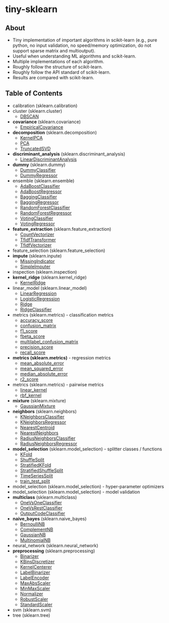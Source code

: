 # tiny-sklearn

## About
- Tiny implementation of important algorithms in scikit-learn
(e.g., pure python, no input validation, no speed/memory optimization, do not support sparse matrix and multioutput).
- Useful when understanding ML algorithms and scikit-learn.
- Multiple implementations of each algorithm.
- Roughly follow the structure of scikit-learn.
- Roughly follow the API standard of scikit-learn.
- Results are compared with scikit-learn.

## Table of Contents
- calibration (sklearn.calibration)
- cluster (sklearn.cluster)
  * [DBSCAN](https://nbviewer.jupyter.org/github/qinhanmin2014/tiny-sklearn/blob/master/cluster/DBSCAN.ipynb)
- **covariance** (sklearn.covariance)
  * [EmpiricalCovariance](https://nbviewer.jupyter.org/github/qinhanmin2014/tiny-sklearn/blob/master/covariance/EmpiricalCovariance.ipynb)
- **decomposition** (sklearn.decomposition)
  * [KernelPCA](https://nbviewer.jupyter.org/github/qinhanmin2014/tiny-sklearn/blob/master/decomposition/KernelPCA.ipynb)
  * [PCA](https://nbviewer.jupyter.org/github/qinhanmin2014/tiny-sklearn/blob/master/decomposition/PCA.ipynb)
  * [TruncatedSVD](https://nbviewer.jupyter.org/github/qinhanmin2014/tiny-sklearn/blob/master/decomposition/TruncatedSVD.ipynb)
- **discriminant_analysis** (sklearn.discriminant_analysis)
  * [LinearDiscriminantAnalysis](https://nbviewer.jupyter.org/github/qinhanmin2014/tiny-sklearn/blob/master/discriminant_analysis/LinearDiscriminantAnalysis.ipynb)
- **dummy** (sklearn.dummy)
  * [DummyClassifier](https://nbviewer.jupyter.org/github/qinhanmin2014/tiny-sklearn/blob/master/dummy/DummyClassifier.ipynb)
  * [DummyRegressor](https://nbviewer.jupyter.org/github/qinhanmin2014/tiny-sklearn/blob/master/dummy/DummyRegressor.ipynb)
- ensemble (sklearn.ensemble)
  * [AdaBoostClassifier](https://nbviewer.jupyter.org/github/qinhanmin2014/tiny-sklearn/blob/master/ensemble/AdaBoostClassifier.ipynb)
  * [AdaBoostRegressor](https://nbviewer.jupyter.org/github/qinhanmin2014/tiny-sklearn/blob/master/ensemble/AdaBoostRegressor.ipynb)
  * [BaggingClassifier](https://nbviewer.jupyter.org/github/qinhanmin2014/tiny-sklearn/blob/master/ensemble/BaggingClassifier.ipynb)
  * [BaggingRegressor](https://nbviewer.jupyter.org/github/qinhanmin2014/tiny-sklearn/blob/master/ensemble/BaggingRegressor.ipynb)
  * [RandomForestClassifier](https://nbviewer.jupyter.org/github/qinhanmin2014/tiny-sklearn/blob/master/ensemble/RandomForestClassifier.ipynb)
  * [RandomForestRegressor](https://nbviewer.jupyter.org/github/qinhanmin2014/tiny-sklearn/blob/master/ensemble/RandomForestRegressor.ipynb)
  * [VotingClassifier](https://nbviewer.jupyter.org/github/qinhanmin2014/tiny-sklearn/blob/master/ensemble/VotingClassifier.ipynb)
  * [VotingRegressor](https://nbviewer.jupyter.org/github/qinhanmin2014/tiny-sklearn/blob/master/ensemble/VotingRegressor.ipynb)
- **feature_extraction** (sklearn.feature_extraction)
  * [CountVectorizer](https://nbviewer.jupyter.org/github/qinhanmin2014/tiny-sklearn/blob/master/feature_extraction/CountVectorizer.ipynb)
  * [TfidfTransformer](https://nbviewer.jupyter.org/github/qinhanmin2014/tiny-sklearn/blob/master/feature_extraction/TfidfTransformer.ipynb)
  * [TfidfVectorizer](https://nbviewer.jupyter.org/github/qinhanmin2014/tiny-sklearn/blob/master/feature_extraction/TfidfVectorizer.ipynb)
- feature_selection (sklearn.feature_selection)
- **impute** (sklearn.inpute)
  * [MissingIndicator](https://nbviewer.jupyter.org/github/qinhanmin2014/tiny-sklearn/blob/master/impute/MissingIndicator.ipynb)
  * [SimpleImputer](https://nbviewer.jupyter.org/github/qinhanmin2014/tiny-sklearn/blob/master/impute/SimpleImputer.ipynb)
- inspection (sklearn.inspection)
- **kernel_ridge** (sklearn.kernel_ridge)
  * [KernelRidge](https://nbviewer.jupyter.org/github/qinhanmin2014/tiny-sklearn/blob/master/kernel_ridge/KernelRidge.ipynb)
- linear_model (sklearn.linear_model)
  * [LinearRegression](https://nbviewer.jupyter.org/github/qinhanmin2014/tiny-sklearn/blob/master/linear_model/LinearRegression.ipynb)
  * [LogisticRegression](https://nbviewer.jupyter.org/github/qinhanmin2014/tiny-sklearn/blob/master/linear_model/LogisticRegression.ipynb)
  * [Ridge](https://nbviewer.jupyter.org/github/qinhanmin2014/tiny-sklearn/blob/master/linear_model/Ridge.ipynb)
  * [RidgeClassifier](https://nbviewer.jupyter.org/github/qinhanmin2014/tiny-sklearn/blob/master/linear_model/RidgeClassifier.ipynb)
- metrics (sklearn.metrics) - classification metrics
  * [accuracy_score](https://nbviewer.jupyter.org/github/qinhanmin2014/tiny-sklearn/blob/master/metrics/accuracy_score.ipynb)
  * [confusion_matrix](https://nbviewer.jupyter.org/github/qinhanmin2014/tiny-sklearn/blob/master/metrics/confusion_matrix.ipynb)
  * [f1_score](https://nbviewer.jupyter.org/github/qinhanmin2014/tiny-sklearn/blob/master/metrics/f1_score.ipynb)
  * [fbeta_score](https://nbviewer.jupyter.org/github/qinhanmin2014/tiny-sklearn/blob/master/metrics/fbeta_score.ipynb)
  * [multilabel_confusion_matrix](https://nbviewer.jupyter.org/github/qinhanmin2014/tiny-sklearn/blob/master/metrics/multilabel_confusion_matrix.ipynb)
  * [precision_score](https://nbviewer.jupyter.org/github/qinhanmin2014/tiny-sklearn/blob/master/metrics/precision_score.ipynb)
  * [recall_score](https://nbviewer.jupyter.org/github/qinhanmin2014/tiny-sklearn/blob/master/metrics/recall_score.ipynb)
- **metrics (sklearn.metrics)** - regression metrics
  * [mean_absolute_error](https://nbviewer.jupyter.org/github/qinhanmin2014/tiny-sklearn/blob/master/metrics/mean_absolute_error.ipynb)
  * [mean_squared_error](https://nbviewer.jupyter.org/github/qinhanmin2014/tiny-sklearn/blob/master/metrics/mean_squared_error.ipynb)
  * [median_absolute_error](https://nbviewer.jupyter.org/github/qinhanmin2014/tiny-sklearn/blob/master/metrics/median_absolute_error.ipynb)
  * [r2_score](https://nbviewer.jupyter.org/github/qinhanmin2014/tiny-sklearn/blob/master/metrics/r2_score.ipynb)
- metrics (sklearn.metrics) - pairwise metrics
  * [linear_kernel](https://nbviewer.jupyter.org/github/qinhanmin2014/tiny-sklearn/blob/master/metrics/linear_kernel.ipynb)
  * [rbf_kernel](https://nbviewer.jupyter.org/github/qinhanmin2014/tiny-sklearn/blob/master/metrics/rbf_kernel.ipynb)
- **mixture** (sklearn.mixture)
  * [GaussianMixture](https://nbviewer.jupyter.org/github/qinhanmin2014/tiny-sklearn/blob/master/mixture/GaussianMixture.ipynb)
- **neighbors** (sklearn.neighbors)
  * [KNeighborsClassifier](https://nbviewer.jupyter.org/github/qinhanmin2014/tiny-sklearn/blob/master/neighbors/KNeighborsClassifier.ipynb)
  * [KNeighborsRegressor](https://nbviewer.jupyter.org/github/qinhanmin2014/tiny-sklearn/blob/master/neighbors/KNeighborsRegressor.ipynb)
  * [NearestCentroid](https://nbviewer.jupyter.org/github/qinhanmin2014/tiny-sklearn/blob/master/neighbors/NearestCentroid.ipynb)
  * [NearestNeighbors](https://nbviewer.jupyter.org/github/qinhanmin2014/tiny-sklearn/blob/master/neighbors/NearestNeighbors.ipynb)
  * [RadiusNeighborsClassifier](https://nbviewer.jupyter.org/github/qinhanmin2014/tiny-sklearn/blob/master/neighbors/RadiusNeighborsClassifier.ipynb)
  * [RadiusNeighborsRegressor](https://nbviewer.jupyter.org/github/qinhanmin2014/tiny-sklearn/blob/master/neighbors/RadiusNeighborsRegressor.ipynb)
- **model_selection** (sklearn.model_selection) - splitter classes / functions
  * [KFold](https://nbviewer.jupyter.org/github/qinhanmin2014/tiny-sklearn/blob/master/model_selection/KFold.ipynb)
  * [ShuffleSplit](https://nbviewer.jupyter.org/github/qinhanmin2014/tiny-sklearn/blob/master/model_selection/ShuffleSplit.ipynb)
  * [StratifiedKFold](https://nbviewer.jupyter.org/github/qinhanmin2014/tiny-sklearn/blob/master/model_selection/StratifiedKFold.ipynb)
  * [StratifiedShuffleSplit](https://nbviewer.jupyter.org/github/qinhanmin2014/tiny-sklearn/blob/master/model_selection/StratifiedShuffleSplit.ipynb)
  * [TimeSeriesSplit](https://nbviewer.jupyter.org/github/qinhanmin2014/tiny-sklearn/blob/master/model_selection/TimeSeriesSplit.ipynb)
  * [train_test_split](https://nbviewer.jupyter.org/github/qinhanmin2014/tiny-sklearn/blob/master/model_selection/train_test_split.ipynb)
- model_selection (sklearn.model_selection) - hyper-parameter optimizers
- model_selection (sklearn.model_selection) - model validation
- **multiclass** (sklearn.multiclass)
  * [OneVsOneClassifier](https://nbviewer.jupyter.org/github/qinhanmin2014/tiny-sklearn/blob/master/multiclass/OneVsOneClassifier.ipynb)
  * [OneVsRestClassifier](https://nbviewer.jupyter.org/github/qinhanmin2014/tiny-sklearn/blob/master/multiclass/OneVsRestClassifier.ipynb)
  * [OutputCodeClassifier](https://nbviewer.jupyter.org/github/qinhanmin2014/tiny-sklearn/blob/master/multiclass/OutputCodeClassifier.ipynb)
- **naive_bayes** (sklearn.naive_bayes)
  * [BernoulliNB](https://nbviewer.jupyter.org/github/qinhanmin2014/tiny-sklearn/blob/master/naive_bayes/BernoulliNB.ipynb)
  * [ComplementNB](https://nbviewer.jupyter.org/github/qinhanmin2014/tiny-sklearn/blob/master/naive_bayes/ComplementNB.ipynb)
  * [GaussianNB](https://nbviewer.jupyter.org/github/qinhanmin2014/tiny-sklearn/blob/master/naive_bayes/GaussianNB.ipynb)
  * [MultinomialNB](https://nbviewer.jupyter.org/github/qinhanmin2014/tiny-sklearn/blob/master/naive_bayes/MultinomialNB.ipynb)
- neural_network (sklearn.neural_network)
- **preprocessing** (sklearn.preprocessing)
  * [Binarizer](https://nbviewer.jupyter.org/github/qinhanmin2014/tiny-sklearn/blob/master/preprocessing/Binarizer.ipynb)
  * [KBinsDiscretizer](https://nbviewer.jupyter.org/github/qinhanmin2014/tiny-sklearn/blob/master/preprocessing/KBinsDiscretizer.ipynb)
  * [KernelCenterer](https://nbviewer.jupyter.org/github/qinhanmin2014/tiny-sklearn/blob/master/preprocessing/KernelCenterer.ipynb)
  * [LabelBinarizer](https://nbviewer.jupyter.org/github/qinhanmin2014/tiny-sklearn/blob/master/preprocessing/LabelBinarizer.ipynb)
  * [LabelEncoder](https://nbviewer.jupyter.org/github/qinhanmin2014/tiny-sklearn/blob/master/preprocessing/LabelEncoder.ipynb)
  * [MaxAbsScaler](https://nbviewer.jupyter.org/github/qinhanmin2014/tiny-sklearn/blob/master/preprocessing/MaxAbsScaler.ipynb)
  * [MinMaxScaler](https://nbviewer.jupyter.org/github/qinhanmin2014/tiny-sklearn/blob/master/preprocessing/MinMaxScaler.ipynb)
  * [Normalizer](https://nbviewer.jupyter.org/github/qinhanmin2014/tiny-sklearn/blob/master/preprocessing/Normalizer.ipynb)
  * [RobustScaler](https://nbviewer.jupyter.org/github/qinhanmin2014/tiny-sklearn/blob/master/preprocessing/RobustScaler.ipynb)
  * [StandardScaler](https://nbviewer.jupyter.org/github/qinhanmin2014/tiny-sklearn/blob/master/preprocessing/StandardScaler.ipynb)
- svm (sklearn.svm)
- tree (sklearn.tree)
